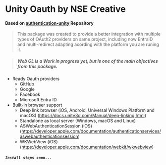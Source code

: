 # Unity Oauth by NSE Creative


#### Based on <a href="https://github.com/cdmvision/authentication-unity.git">authentication-unity</a> Repository

> This package was created to provide a better integration with multiple types of OAuth2 providers on same project, including now EntraID and multi-redirect adapting acording with the platform you are runing it.

> ##### Web GL is a Work in progress yet, but is one of the main objectives from this package.
 
- Ready Oauth providers
  - GitHub
  - Google
  - Facebook
  - Microsoft Entra ID
- Built-in browser support
  - Deep link browser (iOS, Android, Universal Windows Platform and macOS) (https://docs.unity3d.com/Manual/deep-linking.html)
  - Standalone as local server (Windows, macOS and Linux)
  - ASWebAuthenticationSession (iOS) (https://developer.apple.com/documentation/authenticationservices/aswebauthenticationsession)
  - WKWebView (iOS) (https://developer.apple.com/documentation/webkit/wkwebview)

##### `Install steps soon...`